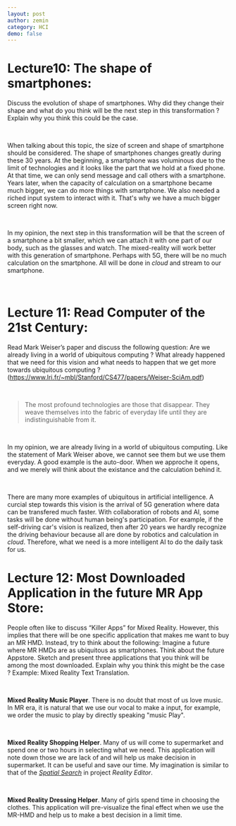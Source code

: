 ```yaml
---
layout: post
author: zemin 
category: HCI
demo: false 
---
```


# Lecture10: The shape of smartphones:

Discuss the evolution of shape of smartphones. Why did they change their shape and what do you think will be the next step in this transformation ? Explain why you think this could be the case.

&nbsp;

When talking about this topic, the size of screen and shape of smartphone should be considered. The shape of smartphones changes greatly during these 30 years. At the beginning, a smartphone was voluminous due to the limit of technologies and it looks like the part that we hold at a fixed phone. At that time, we can only send message and call others with a smartphone. Years later, when the capacity of calculation on a smartphone became much bigger, we can do more things with smartphone. We also needed a riched input system to interact with it. That's why we have a much bigger screen right now.

&nbsp;

In my opinion, the next step in this transformation will be that the screen of a smartphone a bit smaller, which we can attach it with one part of our body, such as the glasses and watch. The mixed-reality will work better with this generation of smartphone. Perhaps with 5G, there will be no much calculation on the smartphone. All will be done in *cloud* and stream to our smartphone.

&nbsp;

# Lecture 11: Read Computer of the 21st Century:

Read Mark Weiser’s paper and discuss the following question: Are we already living in a world of ubiquitous computing ? What already happened that we need for this vision and what needs to happen that we get more towards ubiquitous computing ? (https://www.lri.fr/~mbl/Stanford/CS477/papers/Weiser-SciAm.pdf)

&nbsp;

> The most profound technologies are those that disappear. They weave themselves into the fabric of everyday life until they are indistinguishable from it.

&nbsp;

In my opinion, we are already living in a world of ubiquitous computing. Like the statement of Mark Weiser above, we cannot see them but we use them everyday. A good example is the auto-door. When we approche it opens, and we merely will think about the existance and the calculation behind it.

&nbsp;

There are many more examples of ubiquitous in artificial intelligence. A curcial step towards this vision is the arrival of 5G generation where data can be transfered much faster. With collaboration of robots and AI, some tasks will be done without human being's participation. For example, if the self-driving car's vision is realized, then after 20 years we hardly recognize the driving behaviour because all are done by robotics and calculation in *cloud*. Therefore, what we need is a more intelligent AI to do the daily task for us.

# Lecture 12: Most Downloaded Application in the future MR App Store:

People often like to discuss “Killer Apps” for Mixed Reality. However, this implies that there will be one specific application that makes me want to buy an MR HMD. Instead, try to think about the following: Imagine a future where MR HMDs are as ubiquitous as smartphones. Think about the future Appstore. Sketch and present three applications that you think will be among the most downloaded. Explain why you think this might be the case ? Example: Mixed Reality Text Translation.

&nbsp;

**Mixed Reality Music Player**. There is no doubt that most of us love music. In MR era, it is natural that we use our vocal to make a input, for example, we order the music to play by directly speaking "music Play". 

&nbsp;

**Mixed Reality Shopping Helper**. Many of us will come to supermarket and spend one or two hours in selecting what we need. This application will note down those we are lack of and will help us make decision in supermarket. It can be useful and save our time. My imagination is similar to that of the *[Spatial Search](https://vimeo.com/218675811)* in project *Reality Editor*.

&nbsp;

**Mixed Reality Dressing Helper**. Many of girls spend time in choosing the clothes. This application will pre-visualize the final effect when we use the MR-HMD and help us to make a best decision in a limit time.

&nbsp;

